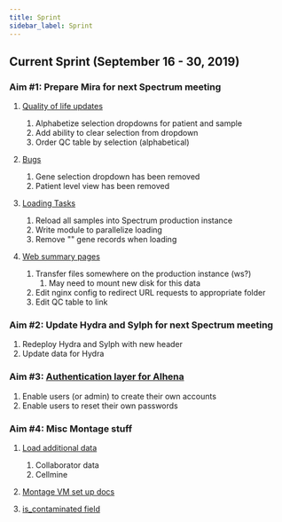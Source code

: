 ```yaml
---
title: Sprint
sidebar_label: Sprint
---
```


## Current Sprint (September 16 - 30, 2019)

### Aim #1: Prepare Mira for next Spectrum meeting

1. [Quality of life updates](mira/todo#qol-updates)

   1. Alphabetize selection dropdowns for patient and sample
   2. Add ability to clear selection from dropdown
   3. Order QC table by selection (alphabetical)

2. [Bugs](mira/todo#bugs)

   1. Gene selection dropdown has been removed
   2. Patient level view has been removed

3. [Loading Tasks](mira/todo#loading-tasks)

   1. Reload all samples into Spectrum production instance
   2. Write module to parallelize loading
   3. Remove "" gene records when loading

4. [Web summary pages](mira/todo#web-summary-pages)
   1. Transfer files somewhere on the production instance (ws?)
      1. May need to mount new disk for this data
   2. Edit nginx config to redirect URL requests to appropriate folder
   3. Edit QC table to link



### Aim #2: Update Hydra and Sylph for next Spectrum meeting

1. Redeploy Hydra and Sylph with new header
2. Update data for Hydra

### Aim #3: [Authentication layer for Alhena](alhena/todo#authentication-layer)
1. Enable users (or admin) to create their own accounts
2. Enable users to reset their own passwords

### Aim #4: Misc Montage stuff

1. [Load additional data](other-todo#loading-data)

   1. Collaborator data
   2. Cellmine

2. [Montage VM set up docs](other-todo#montage)
3. [is_contaminated field](other-todo#montage)

